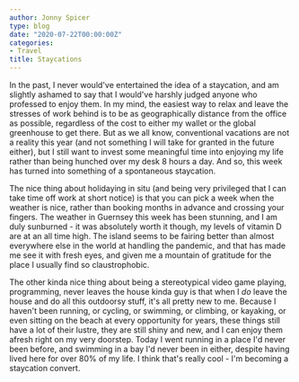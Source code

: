 ```yaml
---
author: Jonny Spicer
type: blog
date: "2020-07-22T00:00:00Z"
categories:
- Travel
title: Staycations
---
```

In the past, I never would've entertained the idea of a staycation, and am slightly ashamed to say that I would've harshly judged anyone who professed to enjoy them. In my mind,
the easiest way to relax and leave the stresses of work behind is to be as geographically distance from the office as possible, regardless of the cost to either my wallet or the
global greenhouse to get there. But as we all know, conventional vacations are not a reality this year (and not something I will take for granted in the future either), but I still
want to invest some meaningful time into enjoying my life rather than being hunched over my desk 8 hours a day. And so, this week has turned into something of a spontaneous staycation.

The nice thing about holidaying in situ (and being very privileged that I can take time off work at short notice) is that you can pick a week when the weather is nice, rather than
booking months in advance and crossing your fingers. The weather in Guernsey this week has been stunning, and I am duly sunburned - it was absolutely worth it though, my levels of
vitamin D are at an all time high. The island seems to be fairing better than almost everywhere else in the world at handling the pandemic, and that has made me see it with fresh
eyes, and given me a mountain of gratitude for the place I usually find so claustrophobic.

The other kinda nice thing about being a stereotypical video game playing, programming, never leaves the house kinda guy is that when I *do* leave the house and do all this outdoorsy
stuff, it's all pretty new to me. Because I haven't been running, or cycling, or swimming, or climbing, or kayaking, or even sitting on the beach at every opportunity for years, these
things still have a lot of their lustre, they are still shiny and new, and I can enjoy them afresh right on my very doorstep. Today I went running in a place I'd never been before, and
swimming in a bay I'd never been in either, despite having lived here for over 80% of my life. I think that's really cool - I'm becoming a staycation convert.
